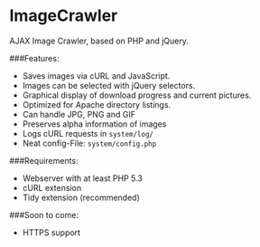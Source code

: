 ImageCrawler
============

AJAX Image Crawler, based on PHP and jQuery.

###Features:

* Saves images via cURL and JavaScript.
* Images can be selected with jQuery selectors.
* Graphical display of download progress and current pictures.
* Optimized for Apache directory listings.
* Can  handle JPG, PNG and GIF
* Preserves alpha information of images
* Logs cURL requests in `system/log/`
* Neat config-File: `system/config.php`

###Requirements:
* Webserver with at least PHP 5.3
* cURL extension
* Tidy extension (recommended)

###Soon to come:
* HTTPS support
